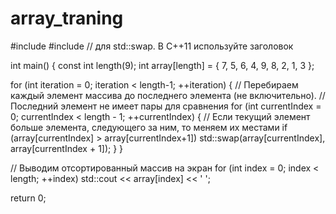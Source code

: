 # array_traning
#include <iostream>
#include <algorithm> // для std::swap. В C++11 используйте заголовок <utility>

int main()
{
 const int length(9);
 int array[length] = { 7, 5, 6, 4, 9, 8, 2, 1, 3 };

 for (int iteration = 0; iteration < length-1; ++iteration)
 {
 // Перебираем каждый элемент массива до последнего элемента (не
включительно).
 // Последний элемент не имеет пары для сравнения
 for (int currentIndex = 0; currentIndex < length - 1; ++currentIndex)
 {
 // Если текущий элемент больше элемента, следующего за ним, то
меняем их местами
 if (array[currentIndex] > array[currentIndex+1])
 std::swap(array[currentIndex], array[currentIndex + 1]);
 }
 }

 // Выводим отсортированный массив на экран
 for (int index = 0; index < length; ++index)
 std::cout << array[index] << ' ';

 return 0; 
